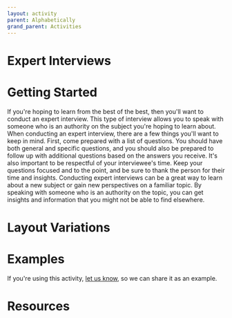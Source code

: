 ```yaml
---
layout: activity
parent: Alphabetically
grand_parent: Activities
---
```


# Expert Interviews

# Getting Started

If you're hoping to learn from the best of the best, then you'll want to conduct an expert interview. This type of interview allows you to speak with someone who is an authority on the subject you're hoping to learn about. When conducting an expert interview, there are a few things you'll want to keep in mind. First, come prepared with a list of questions. You should have both general and specific questions, and you should also be prepared to follow up with additional questions based on the answers you receive. It's also important to be respectful of your interviewee's time. Keep your questions focused and to the point, and be sure to thank the person for their time and insights. Conducting expert interviews can be a great way to learn about a new subject or gain new perspectives on a familiar topic. By speaking with someone who is an authority on the topic, you can get insights and information that you might not be able to find elsewhere.

# Layout Variations
# Examples
If you're using this activity, [let us know](https://github.com/Standards-and-Practices/structured-rapid-development/issues/new?assignees=&labels=documentation&template=example-submission.md&title=Example+of+%5Byour+pattern+here%5D), so we can share it as an example.
# Resources